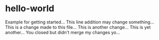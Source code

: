 # hello-world
Example for getting started... This line addition may change something...
This is a change made to this file...
This is another change...
This is yet another...
You closed but didn't merge my changes yo...
